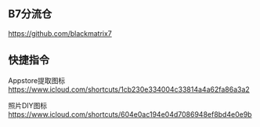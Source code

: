 
## B7分流仓 ##

https://github.com/blackmatrix7

## 快捷指令 ##


Appstore提取图标
https://www.icloud.com/shortcuts/1cb230e334004c33814a4a62fa86a3a2

照片DIY图标
https://www.icloud.com/shortcuts/604e0ac194e04d7086948ef8bd4e0e9b


